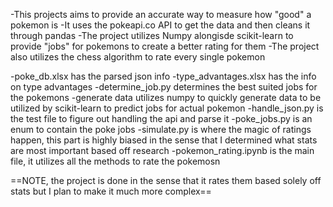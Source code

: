 -This projects aims to provide an accurate way to measure how "good" a pokemon is
-It uses the pokeapi.co API to get the data and then cleans it through pandas
-The project utilizes Numpy alongisde scikit-learn to provide "jobs" for pokemons to create a better rating for them
-The project also utilizes the chess algorithm to rate every single pokemon

-poke_db.xlsx has the parsed json info
-type_advantages.xlsx has the info on type advantages
-determine_job.py determines the best suited jobs for the pokemons
-generate data utilizes numpy to quickly generate data to be utilized by scikit-learn to predict jobs for actual pokemon
-handle_json.py is the test file to figure out handling the api and parse it
-poke_jobs.py is an enum to contain the poke jobs
-simulate.py is where the magic of ratings happen, this part is highly biased in the sense that I determined what stats are most important based off research
-pokemon_rating.ipynb is the main file, it utilizes all the methods to rate the pokemosn

==NOTE, the project is done in the sense that it rates them based solely off stats but I plan to make it much more complex==
 
